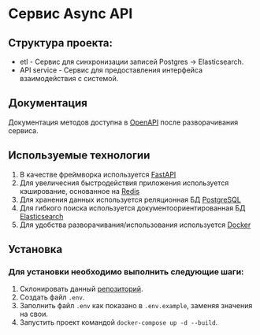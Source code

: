 # Сервис Async API

## Структура проекта:

* etl - Сервис для синхронизации записей Postgres -> Elasticsearch.
* API service - Сервис для предоставления интерфейса взаимодействия с системой.


## Документация

Документация методов доступна в [OpenAPI](http://localhost:8000/api/openapi) после разворачивания сервиса.


## Используемые технологии

1. В качестве фреймворка используется [FastAPI](https://fastapi.tiangolo.com/)
2. Для увеличесния быстродействия приложения используется кэширование, основанное на [Redis](https://redis.io/)
3. Для хранения данных используется реляционная БД [PostgreSQL](https://www.postgresql.org/)
4. Для гибкого поиска используется документоориентированная БД [Elasticsearch](https://www.elastic.co/)
5. Для удобства разворачивания/использования используется [Docker](https://www.docker.com/)


## Установка

### Для установки необходимо выполнить следующие шаги:
1. Склонировать данный [репозиторий](https://github.com/uspanych/Async_API).
2. Создать файл ```.env```.
3. Заполнить файл ```.env``` как показано в ```.env.example```, заменяя значения на свои.
4. Запустить проект командой ```docker-compose up -d --build```.
